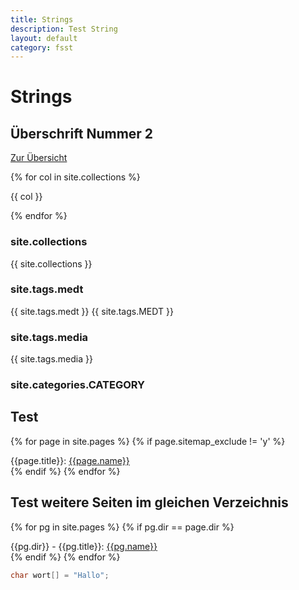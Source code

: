 ```yaml
---
title: Strings
description: Test String
layout: default
category: fsst
---
```


# Strings

## Überschrift Nummer 2

[Zur Übersicht](/index)


{% for col in site.collections %}
<div>{{ col }}</div>

{% endfor %}

### site.collections

{{ site.collections }}

### site.tags.medt
{{ site.tags.medt }}
{{ site.tags.MEDT }}

### site.tags.media
{{ site.tags.media }}


### site.categories.CATEGORY


## Test 
{% for page in site.pages %}
{% if page.sitemap_exclude != 'y' %}
<div>{{page.title}}: <a href="{{page.url}}">{{page.name}}</a></div>
{% endif %}
{% endfor %}

## Test weitere Seiten im gleichen Verzeichnis
{% for pg in site.pages %}
{% if  pg.dir == page.dir %}
<div>{{pg.dir}} - {{pg.title}}: <a href="{{pg.url}}">{{pg.name}}</a></div>
{% endif %}
{% endfor %}





```c
char wort[] = "Hallo";
```
